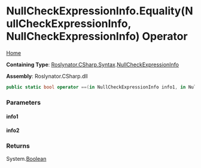 # NullCheckExpressionInfo\.Equality\(NullCheckExpressionInfo, NullCheckExpressionInfo\) Operator <a name="_Top"></a>

[Home](../../../../../README.md)

**Containing Type**: [Roslynator.CSharp.Syntax](../../README.md#_Top)\.[NullCheckExpressionInfo](../README.md#_Top)

**Assembly**: Roslynator\.CSharp\.dll

```csharp
public static bool operator ==(in NullCheckExpressionInfo info1, in NullCheckExpressionInfo info2)
```

### Parameters

#### info1

#### info2

### Returns

System\.[Boolean](https://docs.microsoft.com/en-us/dotnet/api/system.boolean)

